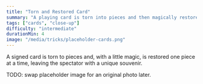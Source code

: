 ```yaml
---
title: "Torn and Restored Card"
summary: "A playing card is torn into pieces and then magically restored, piece by piece."
tags: ["cards", "close-up"]
difficulty: "intermediate"
durationMin: 4
image: "/media/tricks/placeholder-cards.png"
---
```


A signed card is torn to pieces and, with a little magic, is restored one piece at a time, leaving the spectator with a unique souvenir.

TODO: swap placeholder image for an original photo later.
